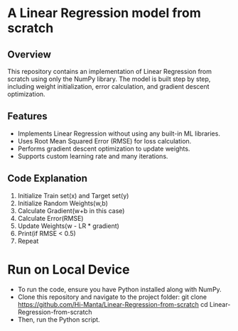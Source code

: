 # A Linear Regression model from scratch

## Overview
This repository contains an implementation of Linear Regression from scratch using only the NumPy library. 
The model is built step by step, including weight initialization, error calculation, and gradient descent optimization.

## Features
- Implements Linear Regression without using any built-in ML libraries.
- Uses Root Mean Squared Error (RMSE) for loss calculation.
- Performs gradient descent optimization to update weights.
- Supports custom learning rate and many iterations.

## Code Explanation
1. Initialize Train set(x) and Target set(y)
2. Initialize Random Weights(w,b)
3. Calculate Gradient(w+b in this case)
4. Calculate Error(RMSE)
5. Update Weights(w - LR * gradient)
6. Print(if RMSE < 0.5)
7. Repeat

# Run on Local Device
- To run the code, ensure you have Python installed along with NumPy.
- Clone this repository and navigate to the project folder:
  git clone https://github.com/Hi-Manta/Linear-Regression-from-scratch
  cd Linear-Regression-from-scratch
- Then, run the Python script.
